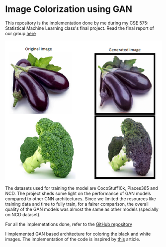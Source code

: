 # Image Colorization using GAN

This repository is the implementation done by me during my CSE 575: Statistical Machine Learning class's final project. Read the final report of our group <a href='https://github.com/DivijH/image-colorization/blob/main/575_Final_Report.pdf'>here</a>

<img src='https://github.com/DivijH/image-colorization/blob/main/Colorization%20Results%201.png'></img>

The datasets used for training the model are CocoStuff10k, Places365 and NCD. The project sheds some light on the performance of GAN models compared to other CNN architectures. Since we limited the resources like training data and time to fully train, for a fairer comparison, the overall quality of the GAN models was almost the same as other models (specially on NCD dataset).

For all the implemetations done, refer to the <a href='https://github.com/RushangKaria/cse575_project'>GitHub repository</a>

I implemented GAN based architecture for coloring the black and white images. The implementation of the code is inspired by <a href='https://towardsdatascience.com/colorizing-black-white-images-with-u-net-and-conditional-gan-a-tutorial-81b2df111cd8'>this</a> article.
